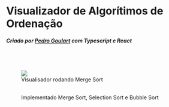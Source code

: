 <h1>Visualizador de Algorítimos de Ordenação</h1>
<h5>Criado por <a href="https://github.com/pedroBGoulart/">Pedro Goulart</a> com Typescript e React</h5>
<br>
<br>
<figure>
  <img src="https://user-images.githubusercontent.com/69083658/112732603-b2b39500-8f19-11eb-82b2-1184fa5f0177.png"/>
  <figcaption>Visualisador rodando Merge Sort</figcaption>
  <br>
  <p>Implementado Merge Sort, Selection Sort e Bubble Sort </p>
</figure>



